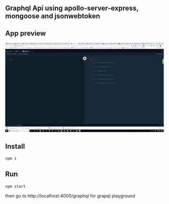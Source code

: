 ## Graphql Api using apollo-server-express, mongoose and jsonwebtoken

## App preview

![Logo](docs/Images/demo.gif)

## Install

```js
npm i
```

## Run

```js
npm start
```

then go to http://localhost:4000/graphql for grapql playground
